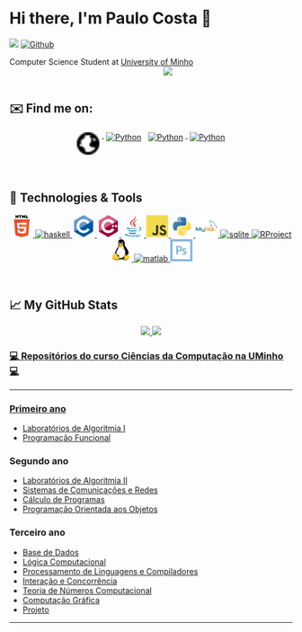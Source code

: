 <h1 align="left"> Hi there, I'm Paulo Costa 👋</h1>

![](https://visitor-badge.laobi.icu/badge?page_id=PaulinhoRDC.PaulinhoRDC)
[![Github](https://img.shields.io/github/followers/PaulinhoRDC?label=Follow&style=social)](https://github.com/PaulinhoRDC)
<br />
<p>
Computer Science Student at <a href="https://www.uminho.pt/EN/Pages/default.aspx">University of Minho</a>
<img align='right' src="https://media.giphy.com/media/dyAFF3iGG9Lnu0M0ae/giphy.gif" width="230">

</br>
</p>

<br/>

<h2 align="left">✉️ Find me on:</h2>

<p align="center">
 <a href="https://github.com/PaulinhoRDC" target="_blank" rel="noopener noreferrer"> <img src="https://raw.githubusercontent.com/iconic/open-iconic/master/svg/globe.svg" alt="Python" height="40" style="vertical-align:top; margin:4px"> </a>
 <a href="https://www.linkedin.com/in/paulordcosta/" target="_blank" rel="noopener noreferrer"> <img src="https://cdn.jsdelivr.net/npm/simple-icons@v3/icons/linkedin.svg" alt="Python" height="40" style="vertical-align:top; margin:4px"></a>
 <a href="mailto:pauloricardodiasdacosta@gmail.com"> <img src="https://cdn.jsdelivr.net/npm/simple-icons@v3/icons/gmail.svg" alt="Python" height="40" style="vertical-align:top; margin:4px">
 <a href="https://www.instagram.com/paulordc_18/"> <img src="https://cdn.jsdelivr.net/npm/simple-icons@v3/icons/instagram.svg" alt="Python" height="40" style="vertical-align:top; margin:4px">
  </a>
</p>

<br />

<h2 align="left">🔧 Technologies & Tools</h2>
<p align="center"> 
<a href="https://html.spec.whatwg.org/multipage/" target="_blank"> <img src="https://raw.githubusercontent.com/devicons/devicon/master/icons/html5/html5-original-wordmark.svg" alt="html5" width="40" height="40"/> </a> 
<a href="https://www.haskell.org/" target="_blank"> <img src="https://upload.wikimedia.org/wikipedia/commons/1/1c/Haskell-Logo.svg" alt="haskell" width="40" height="40"/> </a> 
<a href="https://www.cprogramming.com/" target="_blank"> <img src="https://raw.githubusercontent.com/devicons/devicon/master/icons/c/c-original.svg" alt="c" width="40" height="40"/> </a> 
<a href="https://www.w3schools.com/cpp/" target="_blank"> <img src="https://raw.githubusercontent.com/devicons/devicon/master/icons/cplusplus/cplusplus-original.svg" alt="cplusplus" width="40" height="40"/> </a> 
<a href="https://www.java.com" target="_blank"> <img src="https://raw.githubusercontent.com/devicons/devicon/master/icons/java/java-original.svg" alt="java" width="40" height="40"/> </a></a> 
<a href="https://developer.mozilla.org/en-US/docs/Web/JavaScript" target="_blank"> <img src="https://raw.githubusercontent.com/devicons/devicon/master/icons/javascript/javascript-original.svg" alt="javascript" width="40" height="40"/> </a> 
<a href="https://www.python.org" target="_blank"> <img src="https://raw.githubusercontent.com/devicons/devicon/master/icons/python/python-original.svg" alt="python" width="40" height="40"/> </a> 
<a href="https://www.mysql.com/" target="_blank"> <img src="https://raw.githubusercontent.com/devicons/devicon/master/icons/mysql/mysql-original-wordmark.svg" alt="mysql" width="40" height="40"/> </a> 
<a href="https://www.sqlite.org/" target="_blank"> <img src="https://www.vectorlogo.zone/logos/sqlite/sqlite-icon.svg" alt="sqlite" width="40" height="40"/> </a>
<a href="https://www.r-project.org/" target="_blank"> <img src="https://www.vectorlogo.zone/logos/r-project/r-project-icon.svg" alt="RProject" width="40" height="40"/> </a> 
<a href="https://www.linux.org/" target="_blank"> <img src="https://raw.githubusercontent.com/devicons/devicon/master/icons/linux/linux-original.svg" alt="linux" width="40" height="40"/> </a> 
<a href="https://www.mathworks.com/" target="_blank"> <img src="https://upload.wikimedia.org/wikipedia/commons/2/21/Matlab_Logo.png" alt="matlab" width="40" height="40"/> </a> 
<a href="https://www.photoshop.com/en" target="_blank"> <img src="https://raw.githubusercontent.com/devicons/devicon/master/icons/photoshop/photoshop-line.svg" alt="photoshop" width="40" height="40"/></a> 
</p>


<br />
<h2 align="left">📈 My GitHub Stats</h2>

<!-- 
<p><img align="left" src="https://github-readme-stats.vercel.app/api/top-langs?username=paulinhordc&theme=dark&show_icons=true&locale=en&layout=compact" alt="paulinhordc" /></p>
-->

<div align="center">
  <a href="https://github.com/rafaballerini">
  <img height="180em" src="https://github-readme-stats.vercel.app/api?username=paulinhordc&show_icons=true&theme=dracula&include_all_commits=true&count_private=true"/>
  <img height="180em" src="https://github-readme-stats.vercel.app/api/top-langs/?username=paulinhordc&layout=compact&langs_count=7&theme=dracula"/>
</div>

<!--
![Top Langs](https://github-readme-stats.vercel.app/api/top-langs/?username=paulinhordc&theme=dracula&hide=Roff)
-->

<!--
<img align="center" src="https://github-readme-stats.vercel.app/api?username=paulinhordc&theme=dark&count_private=true&show_icons=true" alt="paulinhordc" width="50%"/>
-->

### 💻 Repositórios do curso Ciências da Computação na UMinho 💻
__________________________
### Primeiro ano 

- [Laboratórios de Algoritmia I](https://github.com/PaulinhoRDC/LaboratoriosDeAlgoritmia-I)
- [Programação Funcional](https://github.com/PaulinhoRDC/ProgramacaoFuncional)

### Segundo ano

- [Laboratórios de Algoritmia II](https://github.com/PaulinhoRDC/LaboratoriosDeAlgoritmia-II)
- [Sistemas de Comunicações e Redes](https://github.com/PaulinhoRDC/SistemasDeComunicacoesERedes)
- [Cálculo de Programas](https://github.com/PaulinhoRDC/CalculoProgramas)
- [Programação Orientada aos Objetos](https://github.com/PaulinhoRDC/ProgramacaoOrientadaAosObjetos)
 
### Terceiro ano

- [Base de Dados](https://github.com/PaulinhoRDC/BaseDeDados)
- [Lógica Computacional](https://github.com/PaulinhoRDC/LogicaComputacional)
- [Processamento de Linguagens e Compiladores](https://github.com/PaulinhoRDC/ProcessamentoDeLinguagensECompiladores)
- [Interação e Concorrência](https://github.com/PaulinhoRDC/InteracaoEConcorrencia)
- [Teoria de Números Computacional](https://github.com/PaulinhoRDC/TeoriaNumerosComputacional)
- [Computação Gráfica](https://github.com/PaulinhoRDC/ComputacaoGrafica)
- [Projeto](https://github.com/PaulinhoRDC/Projeto-Pontos)
_____________________________________________________ 

<!--

**PaulinhoRDC/PaulinhoRDC** is a ✨ _special_ ✨ repository because its `README.md` (this file) appears on your GitHub profile.

Here are some ideas to get you started:

- 🔭 I’m currently working on ...
- 🌱 I’m currently learning ...
- 👯 I’m looking to collaborate on ...
- 🤔 I’m looking for help with ...
- 💬 Ask me about ...
- 📫 How to reach me: ...
- 😄 Pronouns: ...
- ⚡ Fun fact: ...
-->

